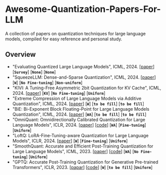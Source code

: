 # Awesome-Quantization-Papers-For-LLM
A collection of papers on quantization techniques for large language models, compiled for easy reference and personal study.

## Overview

- "Evaluating Quantized Large Language Models", ICML, 2024. [[paper](https://openreview.net/forum?id=DKKg5EFAFr)] [**`Survey`**] [**`None`**]  [**`None`**] 
- "SqueezeLLM: Dense-and-Sparse Quantization", ICML, 2024. [[paper](https://openreview.net/forum?id=0jpbpFia8m)] [**`W`**] [**`No Fine-tuning`**] [**`Non-uniform`**]
- "KIVI: A Tuning-Free Asymmetric 2bit Quantization for KV Cache", ICML, 2024. [[paper](https://openreview.net/forum?id=L057s2Rq8O)] [**`KV`**] [**`No Fine-tuning`**] [**`Uniform`**]
- "Extreme Compression of Large Language Models via Additive Quantization", ICML, 2024. [[paper](https://openreview.net/forum?id=5mCaITRTmO)] [**`W`**] [**`to be fill`**]  [**`to be fill`**]
- "BiE: Bi-Exponent Block Floating-Point for Large Language Models Quantization", ICML, 2024. [[paper](https://openreview.net/forum?id=DbyHDYslM7)] [**`WA`**] [**`to be fill`**]  [**`to be fill`**]
- "OmniQuant: Omnidirectionally Calibrated Quantization for Large Language Models", ICLR, 2024. [[paper](https://openreview.net/forum?id=8Wuvhh0LYW)] [[code](https://github.com/OpenGVLab/OmniQuant/tree/main)] [**`WA`**] [**`Fine-tuning`**] [**`Uniform`**]
- "LoftQ: LoRA-Fine-Tuning-aware Quantization for Large Language Models", ICLR, 2024. [[paper](https://openreview.net/forum?id=LzPWWPAdY4)]  [**`W`**] [**`Fine-tuning`**] [**`Uniform`**]
- "SmoothQuant: Accurate and Efficient Post-Training Quantization for Large Language Models", ICML, 2023. [[paper](https://arxiv.org/abs/2211.10438)] [[code](https://github.com/mit-han-lab/smoothquant)] [**`WA`**] [**`No Fine-tuning`**] [**`Uniform`**]
- "GPTQ: Accurate Post-Training Quantization for Generative Pre-trained Transformers", ICLR, 2023. [[papar](https://arxiv.org/abs/2210.17323)] [[code](https://github.com/IST-DASLab/gptq)] [**`W`**] [**`to be fill`**] [**`Uniform`**]
